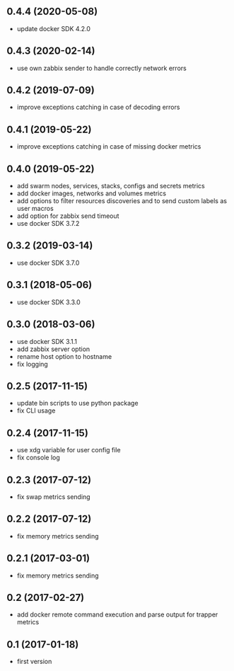 ## 0.4.4 (2020-05-08)

- update docker SDK 4.2.0

## 0.4.3 (2020-02-14)

- use own zabbix sender to handle correctly network errors

## 0.4.2 (2019-07-09)

- improve exceptions catching in case of decoding errors

## 0.4.1 (2019-05-22)

- improve exceptions catching in case of missing docker metrics

## 0.4.0 (2019-05-22)

- add swarm nodes, services, stacks, configs and secrets metrics
- add docker images, networks and volumes metrics
- add options to filter resources discoveries and to send custom labels as user macros
- add option for zabbix send timeout
- use docker SDK 3.7.2

## 0.3.2 (2019-03-14)

- use docker SDK 3.7.0

## 0.3.1 (2018-05-06)

- use docker SDK 3.3.0

## 0.3.0 (2018-03-06)

- use docker SDK 3.1.1
- add zabbix server option
- rename host option to hostname
- fix logging

## 0.2.5 (2017-11-15)

- update bin scripts to use python package
- fix CLI usage

## 0.2.4 (2017-11-15)

- use xdg variable for user config file
- fix console log

## 0.2.3 (2017-07-12)

- fix swap metrics sending

## 0.2.2 (2017-07-12)

- fix memory metrics sending

## 0.2.1 (2017-03-01)

- fix memory metrics sending

## 0.2 (2017-02-27)

- add docker remote command execution and parse output for trapper metrics

## 0.1 (2017-01-18)

- first version
